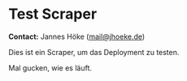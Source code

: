 # Test Scraper

**Contact:** Jannes Höke (mail@jhoeke.de)

Dies ist ein Scraper, um das Deployment zu testen.

Mal gucken, wie es läuft.
